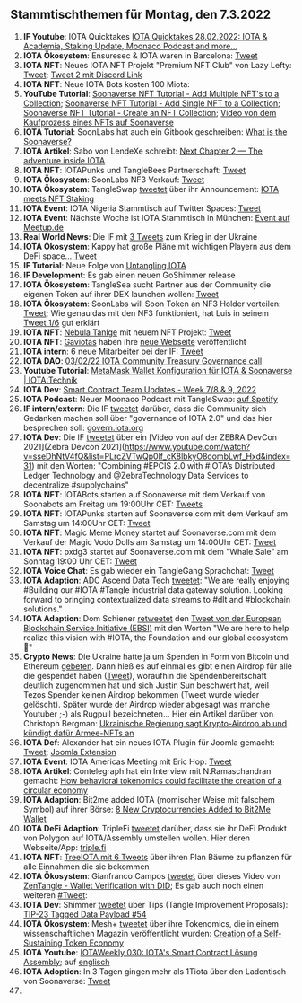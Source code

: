 ## Stammtischthemen für Montag, den 7.3.2022

1. **IF Youtube**: IOTA Quicktakes [IOTA Quicktakes 28.02.2022: IOTA & Academia, Staking Update, Moonaco Podcast and more...](https://www.youtube.com/watch?v=2tVYpwt1zZI)
2. **IOTA Ökosystem**: Ensuresec & IOTA waren in Barcelona: [Tweet](https://twitter.com/zlidza/status/1498329363225452555)
3. **IOTA NFT**: Neues IOTA NFT Projekt "Premium NFT Club" von Lazy Lefty: [Tweet](https://twitter.com/LazyLefteyee/status/1498558559692509184?s=20&t=vbABUqyHW7VEHXAt0zrwTQ); [Tweet 2 mit Discord Link](https://twitter.com/Lazylefty1/status/1498558882007982083?s=20&t=vbABUqyHW7VEHXAt0zrwTQ)
4. **IOTA NFT**: Neue IOTA Bots kosten 100 Miota: [](https://twitter.com/iotabots/status/1498546074138644489?s=20&t=vbABUqyHW7VEHXAt0zrwTQ)
5. **YouTube Tutorial**: [Soonaverse NFT Tutorial - Add Multiple NFT's to a Collection](https://www.youtube.com/watch?v=svB25j2mdYo); [Soonaverse NFT Tutorial - Add Single NFT to a Collection](https://www.youtube.com/watch?v=VgLZw48pAaA); [Soonaverse NFT Tutorial - Create an NFT Collection](https://www.youtube.com/watch?v=nbhIDBWOKOU&t=48s); [Video von dem Kaufprozess eines NFTs auf Soonaverse](https://www.youtube.com/watch?v=iywvxD50Jdc)
6. **IOTA Tutorial**: SoonLabs hat auch ein Gitbook geschreiben: [What is the Soonaverse?](https://docs.soonaverse.com/welcome-to-gitbook/)
7. **IOTA Artikel**: Sabo von LendeXe schreibt: [Next Chapter 2 — The adventure inside IOTA](https://medium.com/@sabog/next-chapter-2-the-adventure-inside-iota-6dbd74177661)
8. **IOTA NFT**: IOTAPunks und TangleBees Partnerschaft: [Tweet](https://twitter.com/IotaPunks_71/status/1498583844034953217?s=20&t=vbABUqyHW7VEHXAt0zrwTQ)
9. **IOTA Ökosystem**: SoonLabs NF3 Verkauf: [Tweet](https://twitter.com/soon_labs/status/1498768847066726400?s=20&t=lvPBytz3E-Anllssb3biwA) 
10. **IOTA Ökosystem**: TangleSwap [tweetet](https://twitter.com/TangleSwapE/status/1499022371356880898?s=20&t=wkUvWqteMDFQf19by2lbJg) über ihr Announcement: [IOTA meets NFT Staking](https://tangleswap.medium.com/iota-meets-nft-staking-61f97b8b5125)
11. **IOTA Event**: IOTA Nigeria Stammtisch auf Twitter Spaces: [Tweet](https://twitter.com/IotaNigeria/status/1499035845864693761?s=20&t=wkUvWqteMDFQf19by2lbJg)
12. **IOTA Event**: Nächste Woche ist IOTA Stammtisch in München: [Event auf Meetup.de](https://www.meetup.com/de-DE/IOTA-Muc/events/wqvbssydcfbgb/)
13. **Real World News**: Die IF mit [3 Tweets](https://twitter.com/iota/status/1499039734886244359?s=20&t=wkUvWqteMDFQf19by2lbJg) zum Krieg in der Ukraine
14. **IOTA Ökosystem**: Kappy hat große Pläne mit wichtigen Playern aus dem DeFi space... [Tweet](https://twitter.com/Rob_Daykin/status/1498981558384041992?s=20&t=wkUvWqteMDFQf19by2lbJg)
15. **IF Tutorial**: Neue Folge von [Untangling IOTA](https://www.twitch.tv/videos/1413050699)
16. **IF Development**: Es gab einen neuen GoShimmer release
17. **IOTA Ökosystem**: TangleSea sucht Partner aus der Community die eigenen Token auf ihrer DEX launchen wollen: [Tweet](https://twitter.com/ShimmerSeaDefi/status/1498916012305133573?s=20&t=wkUvWqteMDFQf19by2lbJg)
18. **IOTA Ökosystem**: SoonLabs will Soon Token an NF3 Holder verteilen: [Tweet](https://twitter.com/soon_labs/status/1498902188470390788?s=20&t=wkUvWqteMDFQf19by2lbJg); Wie genau das mit den NF3 funktioniert, hat Luis in seinem [Tweet 1/6](https://twitter.com/58Wast/status/1498967709928853505?s=20&t=wkUvWqteMDFQf19by2lbJg) gut erklärt
19. **IOTA NFT**: [Nebula Tanlge](https://twitter.com/NebulaTangle) mit neuem NFT Projekt: [Tweet](https://twitter.com/NebulaTangle/status/1498984052807933954?s=20&t=wkUvWqteMDFQf19by2lbJg)
20. **IOTA NFT**: [Gaviotas](https://twitter.com/Gav_iotas) haben ihre [neue Webseite](https://gaviotas.io/) veröffentlicht
21. **IOTA intern**: 6 neue Mitarbeiter bei der IF: [Tweet](https://twitter.com/iota/status/1499052460794695690?s=20&t=hdiaiNOYguZ8hmYXUDfSJQ)
22. **IOTA DAO**: [03/02/22 IOTA Community Treasury Governance call](https://www.youtube.com/watch?v=FNZj92jh0NU)
23. **Youtube Tutorial**: [MetaMask Wallet Konfiguration für IOTA & Soonaverse | IOTA:Technik](https://www.youtube.com/watch?v=hiw5N2Olvvw)
24. **IOTA Dev**: [Smart Contract Team Updates - Week 7/8 & 9, 2022](https://github.com/iotaledger/engineering-updates/discussions/20)
25. **IOTA Podcast**: Neuer Moonaco Podcast mit TangleSwap: [auf Spotify](https://open.spotify.com/episode/4rfxDGrVo9X1yBaHA9v6BW?si=Tk1HWBL-RiqBbHXRt2KyHA&utm_source=whatsapp&nd=1)
26. **IF intern/extern**: Die IF [tweetet](https://twitter.com/iota/status/1499384553856774144?s=20&t=fVTsBtk2pXF6V9EUyh5mtQ) darüber, dass die Community sich Gedanken machen soll über "governance of IOTA 2.0" und das hier besprechen soll: [govern.iota.org](https://govern.iota.org/)
27. **IOTA Dev**: Die IF [tweetet](https://twitter.com/iota/status/1499338930533056515?s=20&t=fVTsBtk2pXF6V9EUyh5mtQ) über ein [Video von auf der ZEBRA DevCon 2021](Zebra Devcon 2021](https://www.youtube.com/watch?v=sseDhNtV4fQ&list=PLrcZVTwQp0lf_cK8lbkyO8oombLwf_Hxd&index=31) mit den Worten: "Combining #EPCIS 2.0 with #IOTA’s Distributed Ledger Technology and @ZebraTechnology Data Services to decentralize #supplychains"
28. **IOTA NFT**: IOTABots starten auf Soonaverse mit dem Verkauf von Soonabots am Freitag um 19:00Uhr CET: [Tweets](https://twitter.com/iotabots/status/1499271101100220424?t=gLKuh9jdKaHz2v58yiya2Q&s=19)
29. **IOTA NFT**: IOTAPunks starten auf Soonaverse.com mit dem Verkauf am Samstag um 14:00Uhr CET: [Tweet](https://twitter.com/IotaPunks_71/status/1499365320330465281?s=20&t=-GOABbWZXAwqagc-fBnRjQ)
30. **IOTA NFT**: Magic Meme Money startet auf Soonaverse.com mit dem Verkauf der Magic Vodo Dolls am Samstag um 14:00Uhr CET: [Tweet](https://twitter.com/Magic_MemeMoney/status/1499365583762210816?s=20&t=UjJdmAVUPCRI6C6fxrBogQ)
31. **IOTA NFT**: pxdg3 startet auf Soonaverse.com mit dem "Whale Sale" am Sonntag 19:00 Uhr CET: [Tweet](https://twitter.com/pxdg3/status/1499646002919354370?s=20&t=fVTsBtk2pXF6V9EUyh5mtQ)
32. **IOTA Voice Chat**: Es gab wieder ein TangleGang Sprachchat: [Tweet](https://twitter.com/GangTangleTalk/status/1499416305451024385?s=20&t=UjJdmAVUPCRI6C6fxrBogQ)
33. **IOTA Adaption**: ADC Ascend Data Tech [tweetet](https://twitter.com/AscendDataTech/status/1499212366155816964?s=20&t=fVTsBtk2pXF6V9EUyh5mtQ): "We are really enjoying #Building our #IOTA #Tangle industrial data gateway solution. Looking forward to bringing contextualized data streams to #dlt and #blockchain solutions."
34. **IOTA Adaption**: Dom Schiener [retweetet](https://twitter.com/DomSchiener/status/1499313599323516929?s=20&t=fVTsBtk2pXF6V9EUyh5mtQ) den [Tweet von der European Blockchain Service Initiative (EBSI)](https://twitter.com/EU_EBSI/status/1499308606113476611?s=20&t=fVTsBtk2pXF6V9EUyh5mtQ) mit den Worten "We are here to help realize this vision with #IOTA, the Foundation and our global ecosystem 🤝"
35. **Crypto News**: Die Ukraine hatte ja um Spenden in Form von Bitcoin und Ethereum [gebeten](https://twitter.com/Ukraine/status/1498911922791583746?s=20&t=fVTsBtk2pXF6V9EUyh5mtQ). Dann hieß es auf einmal es gibt einen Airdrop für alle die gespendet haben ([Tweet](https://twitter.com/Ukraine/status/1498911922791583746?s=20&t=fVTsBtk2pXF6V9EUyh5mtQ)), woraufhin die Spendenbereitschaft deutlich zugenommen hat und sich Justin Sun beschwert hat, weil Tezos Spender keinen Airdrop bekommen (Tweet wurde wieder gelöscht). Später wurde der Airdrop wieder abgesagt was manche Youtuber ;-) als Rugpull bezeichneten... Hier ein Artikel darüber von Christoph Bergman: [Ukrainische Regierung sagt Krypto-Airdrop ab und kündigt dafür Armee-NFTs an](https://bitcoinblog.de/2022/03/03/ukrainische-regierung-sagt-krypto-airdrop-ab-und-kuendigt-dafuer-armee-nfts-an/)
36. **IOTA Def**: Alexander hat ein neues IOTA Plugin für Joomla gemacht: [Tweet](https://twitter.com/shortaktien/status/1499446111043530760?s=20&t=Dc4xxrDK129Tg_LvZbOcdg); [Joomla Extension](https://extensions.joomla.org/extension/pay-with-iota/)
37. **IOTA Event**: IOTA Americas Meeting mit Eric Hop: [Tweet](https://twitter.com/gregmart/status/1499429867602911245?s=20&t=Dc4xxrDK129Tg_LvZbOcdg)
38. **IOTA Artikel**: Contelegraph hat ein Interview mit N.Ramaschandran gemacht: [How behavioral tokenomics could facilitate the creation of a circular economy](https://cointelegraph.com/news/how-behavioral-tokenomics-could-facilitate-the-creation-of-a-circular-economy)
39. **IOTA Adaption**: Bit2me added IOTA (momischer Weise mit falschem Symbol) auf ihrer Börse: [8 New Cryptocurrencies Added to Bit2Me Wallet](https://medium.com/@bit2me_global/8-new-cryptocurrencies-added-to-bit2me-wallet-e81a8ad0f6ba)
40. **IOTA DeFi Adaption**: TripleFi [tweetet](https://twitter.com/TripleFi_/status/1499590041286307840?s=20&t=fVTsBtk2pXF6V9EUyh5mtQ) darüber, dass sie ihr DeFi Produkt von Polygon auf IOTA/Assembly umstellen wollen. Hier deren Webseite/App: [triple.fi](https://triple.fi/)
41. **IOTA NFT**: [TreeIOTA mit 6 Tweets](https://twitter.com/TreeIOTA/status/1499668376813244416?s=20&t=VmCOwy7C1TNCYkq6_G257g) über ihren Plan Bäume zu pflanzen für alle Einnahmen die sie bekommen
42. **IOTA Ökosystem**: Gianfranco Campos [tweetet](https://twitter.com/hassping/status/1499689703829741573?s=20&t=VmCOwy7C1TNCYkq6_G257g) über dieses Video von [ZenTangle - Wallet Verification with DID](https://www.youtube.com/watch?v=qHkIt1tNuv0); Es gab auch noch einen weiteren [#Tweet](https://twitter.com/hassping/status/1499692617990238211?s=20&t=VmCOwy7C1TNCYkq6_G257g): 
43. **IOTA Dev**: Shimmer [tweetet](https://twitter.com/shimmernet/status/1499429886913613831?s=20&t=VmCOwy7C1TNCYkq6_G257g) über Tips (Tangle Improvement Proposals): [TIP-23 Tagged Data Payload #54](https://github.com/iotaledger/tips/pull/54)
44. **IOTA Ökosystem**: Mesh+ [tweetet](https://twitter.com/iotaMESH/status/1499341816897757186?s=20&t=VmCOwy7C1TNCYkq6_G257g) über ihre Tokenomics, die in einem wissenschaftlichen Magazin veröffentlicht wurden:  [Creation of a Self-Sustaining Token Economy](https://jbba.scholasticahq.com/article/32985-creation-of-a-self-sustaining-token-economy)
45. **IOTA Youtube**: [IOTAWeekly 030: IOTA's Smart Contract Lösung Assembly](https://www.youtube.com/watch?v=ICa5YA8CAGQ); auf [englisch](https://www.youtube.com/watch?v=sNWOfV86jqw)
46. **IOTA Adoption**: In 3 Tagen gingen mehr als 1Tiota über den Ladentisch von Soonaverse: [Tweet](https://twitter.com/adam_unchained/status/1499808423365713925?s=20&t=gCi6KDYZNgD8Gl1XTVnTDQ)
47. 
